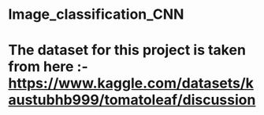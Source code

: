 # Image_classification_CNN

# The dataset for this project is taken from here :- https://www.kaggle.com/datasets/kaustubhb999/tomatoleaf/discussion
